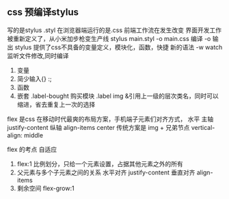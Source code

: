 ## css 预编译stylus
写的是stylus .styl 在浏览器端运行的是.css
前端工作流在发生改变
界面开发工作被重新定义了，从小米加步枪变生产线
stylus main.styl -o main.css
编译 -o 输出
stylus 提供了css不具备的变量定义，模块化，函数，快捷 新的语法
-w watch 监听文件修改,同时编译

1. 变量
2. 简少输入{} :;
3. 函数
4. 嵌套
   .label-bought 购买模块
      .label
         img
    &引用上一级的层次类名，同时可以缩进，省去重复上一次的选择

flex 是css 在移动时代最爽的布局方案，手机端子元素们对齐方式，
水平 主轴 justify-content 纵轴 align-items center
传统方案是 img + 兄弟节点 vertical-align: middle

flex 的考点 自适应
1. flex:1 比例划分，只给一个元素设置，占据其他元素之外的所有
2. 父元素与多个子元素之间的关系
   水平对齐 justify-content
   垂直对齐 align-items
3. 剩余空间 flex-grow:1 